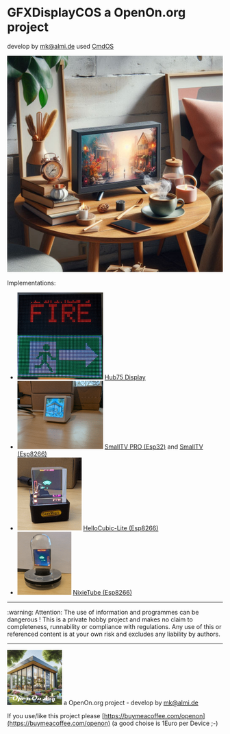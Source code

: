 # GFXDisplayCOS a OpenOn.org project

develop by mk@almi.de used <a href="https://github.com/mklossde/CmdOs">CmdOS</A>

![CmdOS LOGO](images/SmallTVCOS.jpg)

Implementations:
- ![HUB75](images/Hub75.gif) <a href="https://github.com/mklossde/MatrixCOS">Hub75 Display</A>
- ![SmallTV](SmallTV_PRO/images/STV_Logo.gif)  <a href="SmallTV_PRO/">SmallTV PRO (Esp32)</A> and <a href="SmallTV/">SmallTV (Esp8266)</A>
- ![HelloCubic Lite](SmallTV/images/HelloCubicLite.gif) <a href="SmallTV/">HelloCubic-Lite (Esp8266)</A>
- ![Nixie Tube](SmallTV/images/NixieTube.gif) <a href="SmallTV/">NixieTube (Esp8266)</A>

<hr> :warning: Attention: The use of information and programmes can be dangerous !  This is a private hobby project and makes no claim to completeness, runnability or compliance with regulations. Any use of this or referenced content is at your own risk and excludes any liability by authors. 
<hr>

![LOGO](images/OpenOnOrg.gif) a OpenOn.org project - develop by mk@almi.de

If you use/like this project please [https://buymeacoffee.com/openon](https://buymeacoffee.com/openon) (a good choise is 1Euro per Device ;-) 